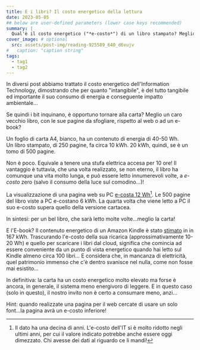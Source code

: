 ```yaml
---
title: E i libri? Il costo energetico della lettura
date: 2023-05-05
## below are user-defined parameters (lower case keys recommended)
summary: |
  Qual'è il costo energetico ("*e-costo*") di un libro stampato? Meglio leggero in versione digitale? Perché anche la cultura, l'elemento più immateriale che esiste, ha un impatto ambientale...e non trascurabile!
cover_image: # optional
  src: assets/post-img/reading-925589_640_d6vujv
#   caption: "caption string"
tags:
  - tag1
  - tag2
---
```


In diversi post abbiamo trattato il costo energetico dell'Information Technology, dimostrando che per quanto "intangibile", è del tutto tangibile ed importante il suo consumo di energia e conseguente impatto ambientale...

Se quindi i bit inquinano, è opportuno tornare alla carta? Meglio un caro vecchio libro, con le sue pagine da sfogliare, rispetto al web o ad un e-book?

Un foglio di carta A4, bianco, ha un contenuto di energia di 40-50 Wh.  
Un libro stampato, di 250 pagine, fa circa 10 kWh. 20 kWh, quindi, se è un tomo di 500 pagine.

Non è poco. Equivale a tenere una stufa elettrica accesa per 10 ore! Il vantaggio è tuttavia, che una volta realizzato, se non eterno, il libro ha comunque una vita molto lunga, e può essere letto innumerevoli volte,
a *e-costo* zero (salvo il consumo della luce sul comodino...)!

La visualizzazione di una pagina web su PC [e-costa 12 Wh](https://transitionnetwork.org/news/how-much-energy-do-we-use-on-the-web/)[^1].
Le 500 pagine del libro viste a PC e-costano 6 kWh. La quarta volta che viene letto a PC il suo e-costo supera quello della versione cartacea.

In sintesi: per un bel libro, che sarà letto molte volte...meglio la carta!

E l'E-book? Il contenuto energetico di un Amazon Kindle è stato [stimato](https://www.designlife-cycle.com/kindle) in in 167 kWh. Trascurando l'e-costo della sua ricarica (approssimativamente 10-20 Wh) e quello per
scaricare i libri dal cloud, significa che comincia ad essere conveniente da un punto di vista energetico quando hai letto sul Kindle almeno circa 100 libri... E considera che, in mancanza di elettricità,
quel patrimonio immenso che c'è dentro svanisce nel nulla, come non fosse mai esistito...

In definitiva: la carta ha un costo energetico molto elevato ma forse è ancora, in generale, il sistema meno energivoro di leggere. E in questo caso (solo in questo), il nostro invito non è certo a consumare meno,
anzi...

Hint: quando realizzate una pagina per il web cercate di usare un solo font...la pagina avrà un e-costo inferiore!

[^1]: Il dato ha una decina di anni. L'e-costo dell'IT si è molto
    ridotto negli ultimi anni, per cui il valore indicato potrebbe anche
    essere oggi dimezzato. Chi avesse dei dati al riguardo ce li mandi!

<!--
  created 2023-05-05 00:08:41.156428 +0200 CEST m=+0.035128042
-->